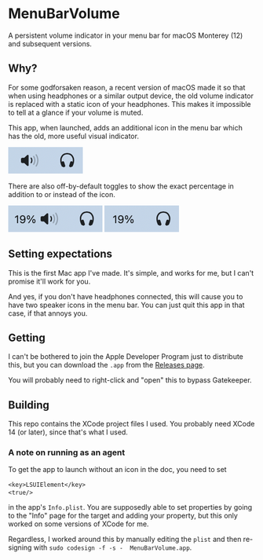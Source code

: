 # MenuBarVolume

A persistent volume indicator in your menu bar for macOS Monterey (12) and subsequent versions.

## Why?

For some godforsaken reason, a recent version of macOS made it so that when using headphones or a similar output device, the old volume indicator is replaced with a static icon of your headphones. This makes it impossible to tell at a glance if your volume is muted.

This app, when launched, adds an additional icon in the menu bar which has the old, more useful visual indicator.

<img src="screenshot.png"/>

There are also off-by-default toggles to show the exact percentage in addition to or instead of the icon.

<img src="screenshot-both.png"/>

<img src="screenshot-percentage.png"/>

## Setting expectations

This is the first Mac app I've made. It's simple, and works for me, but I can't promise it'll work for you.

And yes, if you don't have headphones connected, this will cause you to have two speaker icons in the menu bar. You can just quit this app in that case, if that annoys you.

## Getting

I can't be bothered to join the Apple Developer Program just to distribute this, but you can download the `.app` from the [Releases page](https://github.com/bakkot/MenuBarVolume/releases).

You will probably need to right-click and "open" this to bypass Gatekeeper.

## Building

This repo contains the XCode project files I used. You probably need XCode 14 (or later), since that's what I used.

### A note on running as an agent

To get the app to launch without an icon in the doc, you need to set

```
<key>LSUIElement</key>
<true/>
```
in the app's `Info.plist`. You are supposedly able to set properties by going to the "Info" page for the target and adding your property, but this only worked on some versions of XCode for me.

Regardless, I worked around this by manually editing the `plist` and then re-signing with `sudo codesign -f -s -  MenuBarVolume.app`.
